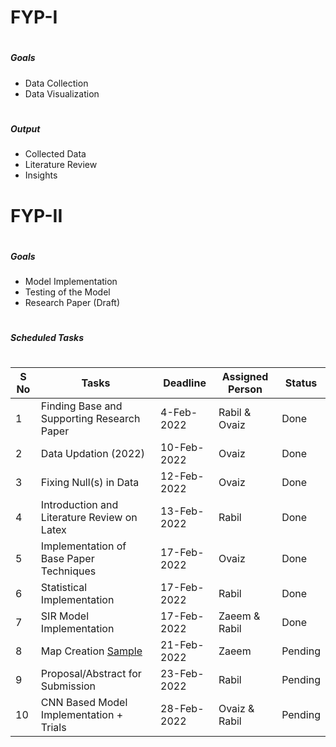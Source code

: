 # FYP-I
#
##### Goals
- Data Collection
- Data Visualization
#
##### Output
- Collected Data
- Literature Review
- Insights
#
#
# FYP-II
#
##### Goals
- Model Implementation
- Testing of the Model
- Research Paper (Draft)
#
##### Scheduled Tasks
#
#

| S No | Tasks | Deadline | Assigned Person | Status |
| ----------- | ----------- | ----------- |-----------| ----------- |
|1| Finding Base and Supporting Research Paper | 4-Feb-2022 | Rabil & Ovaiz | Done
|2| Data Updation (2022) | 10-Feb-2022 | Ovaiz | Done
|3| Fixing Null(s) in Data | 12-Feb-2022 | Ovaiz | Done
|4| Introduction and Literature Review on Latex | 13-Feb-2022 | Rabil | Done
|5| Implementation of Base Paper Techniques | 17-Feb-2022 | Ovaiz | Done
|6| Statistical Implementation | 17-Feb-2022 | Rabil | Done
|7| SIR Model Implementation | 17-Feb-2022 | Zaeem & Rabil | Done
|8| Map Creation [Sample](https://ourworldindata.org/coronavirus/country/pakistan) | 21-Feb-2022 | Zaeem | Pending
|9| Proposal/Abstract for Submission | 23-Feb-2022 | Rabil | Pending
|10| CNN Based Model Implementation + Trials | 28-Feb-2022 | Ovaiz & Rabil | Pending

